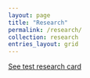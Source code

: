 ```yaml
---
layout: page
title: "Research"
permalink: /research/
collection: research
entries_layout: grid
---
```



[See test research card](/research/resilient-conservation-landscapes.md)
